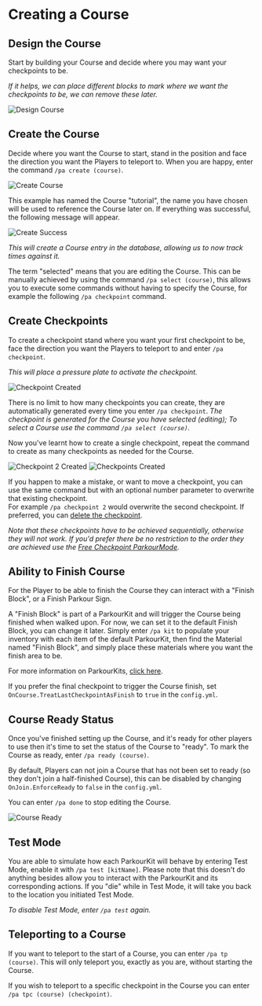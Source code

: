 Creating a Course
======

## Design the Course

Start by building your Course and decide where you may want your checkpoints to be.

*If it helps, we can place different blocks to mark where we want the checkpoints to be, we can remove these later.*

![Design Course](https://i.imgur.com/Ckjueri.jpg "Design Course")

## Create the Course

Decide where you want the Course to start, stand in the position and face the direction you want the Players to teleport to. When you are happy, enter the command `/pa create (course)`.

![Create Course](https://i.imgur.com/OcbCbL8.jpg "Create Course")

This example has named the Course "tutorial", the name you have chosen will be used to reference the Course later on. If everything was successful, the following message will appear.

![Create Success](https://i.imgur.com/hA8HpnU.jpg "Create Success")

*This will create a Course entry in the database, allowing us to now track times against it.*

The term "selected" means that you are editing the Course. This can be manually achieved by using the command `/pa select (course)`, this allows you to execute some commands without having to specify the Course, for example the following `/pa checkpoint` command.

## Create Checkpoints

To create a checkpoint stand where you want your first checkpoint to be, face the direction you want the Players to teleport to and enter `/pa checkpoint`.

_This will place a pressure plate to activate the checkpoint._

![Checkpoint Created](https://i.imgur.com/IYgHBJs.jpg "Checkpoint Created")

There is no limit to how many checkpoints you can create, they are automatically generated every time you enter `/pa checkpoint`. _The checkpoint is generated for the Course you have selected (editing); To select a Course use the command `/pa select (course)`._

Now you've learnt how to create a single checkpoint, repeat the command to create as many checkpoints as needed for the Course.

![Checkpoint 2 Created](https://i.imgur.com/TXum8Wx.jpg "Checkpoint 2 Created")
![Checkpoints Created](https://i.imgur.com/nlFsGsC.jpg "Checkpoints Created")

If you happen to make a mistake, or want to move a checkpoint, you can use the same command but with an optional number parameter to overwrite that existing checkpoint.  
For example `/pa checkpoint 2` would overwrite the second checkpoint. If preferred, you can [delete the checkpoint](tutorials/administration?id=delete-a-checkpoint).

_Note that these checkpoints have to be achieved sequentially, otherwise they will not work. If you'd prefer there be no restriction to the order they are achieved use the [Free Checkpoint ParkourMode](tutorials/parkour-modes?id=free-checkpoint)._

## Ability to Finish Course

For the Player to be able to finish the Course they can interact with a "Finish Block", or a Finish Parkour Sign.

A "Finish Block" is part of a ParkourKit and will trigger the Course being finished when walked upon. For now, we can set it to the default Finish Block, you can change it later. Simply enter `/pa kit` to populate your inventory with each item of the default ParkourKit, then find the Material named "Finish Block", and simply place these materials where you want the finish area to be.

For more information on ParkourKits, [click here](parkour-kits.md).

If you prefer the final checkpoint to trigger the Course finish, set `OnCourse.TreatLastCheckpointAsFinish` to `true` in the `config.yml`.

## Course Ready Status

Once you've finished setting up the Course, and it's ready for other players to use then it's time to set the status of the Course to "ready". To mark the Course as ready, enter `/pa ready (course)`.

By default, Players can not join a Course that has not been set to ready (so they don't join a half-finished Course), this can be disabled by changing `OnJoin.EnforceReady` to `false` in the `config.yml`.

You can enter `/pa done` to stop editing the Course.

![Course Ready](https://i.imgur.com/kd1KkqU.jpg "Course Ready")

## Test Mode

You are able to simulate how each ParkourKit will behave by entering Test Mode, enable it with `/pa test [kitName]`.
Please note that this doesn't do anything besides allow you to interact with the ParkourKit and its corresponding actions. If you "die" while in Test Mode, it will take you back to the location you initiated Test Mode.

_To disable Test Mode, enter `/pa test` again._

## Teleporting to a Course

If you want to teleport to the start of a Course, you can enter `/pa tp (course)`. This will only teleport you, exactly as you are, without starting the Course.

If you wish to teleport to a specific checkpoint in the Course you can enter `/pa tpc (course) (checkpoint)`.
